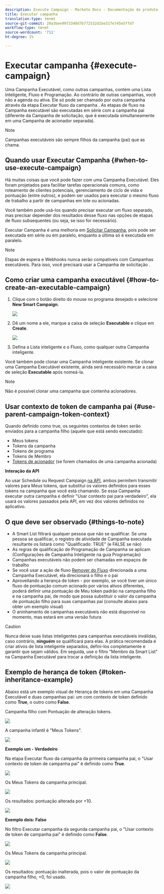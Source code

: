 ```yaml
---
description: Execute Campaign - Marketo Docs - Documentação do produto
title: Executar campanha
translation-type: tm+mt
source-git-commit: 20a3bee9973340d7b772532d1be31fe745e5ffd7
workflow-type: tm+mt
source-wordcount: '711'
ht-degree: 1%

---
```


# Executar campanha {#execute-campaign}

Uma Campanha Executável, como outras campanhas, contém uma Lista Inteligente, Fluxo e Programação. Ao contrário de outras campanhas, você não a agenda ou ativa. Ele só pode ser chamado por outra campanha através da etapa Executar fluxo da campanha . As etapas de fluxo na Campanha executável são executadas em série com a campanha pai (diferente da Campanha de solicitação, que é executada simultaneamente em uma Campanha de acionador separada).

>[!NOTE]
>
>Campanhas executáveis são sempre filhos da campanha (pai) que as chama.

## Quando usar Executar Campanha {#when-to-use-execute-campaign}

Há muitas coisas que você pode fazer com uma Campanha Executável. Eles foram projetados para facilitar tarefas operacionais comuns, como roteamento de clientes potenciais, gerenciamento de ciclo de vida e pontuação (entre outros), e podem ser usados para executar o mesmo fluxo de trabalho a partir de campanhas em lote ou acionadas.

Você também pode usá-los quando precisar executar um fluxo separado, mas precisar depender dos resultados desse fluxo nas opções de etapas de fluxo subsequentes (ou seja, se isso for necessário).

Executar Campanha é uma melhoria em [Solicitar Campanha](/help/marketo/product-docs/core-marketo-concepts/smart-campaigns/flow-actions/request-campaign.md), pois pode ser executada em série ou em paralelo, enquanto a última só é executada em paralelo.

>[!NOTE]
>
>Etapas de espera e Webhooks nunca serão compatíveis com Campanhas executáveis. Para isso, você precisará usar a Campanha de solicitação .

## Como criar uma campanha executável {#how-to-create-an-executable-campaign}

1. Clique com o botão direito do mouse no programa desejado e selecione **New Smart Campaign**.

   ![](assets/execute-campaign-1.png)

1. Dê um nome a ele, marque a caixa de seleção **Executable** e clique em **Create**.

   ![](assets/execute-campaign-2.png)

1. Defina a Lista inteligente e o Fluxo, como qualquer outra Campanha inteligente.

Você também pode clonar uma Campanha inteligente existente. Se clonar uma Campanha Executável existente, ainda será necessário marcar a caixa de seleção **Executable** após nomeá-la.

>[!NOTE]
>
>Não é possível clonar uma campanha que contenha acionadores.

## Usar contexto de token de campanha pai {#use-parent-campaign-token-context}

Quando definido como true, os seguintes contextos de token serão enviados para a campanha filho (aquele que está sendo executado):

* Meus tokens
* Tokens da campanha
* Tokens de programa
* Tokens de Membro
* [Tokens de acionador](/help/marketo/product-docs/marketo-sales-insight/msi-for-salesforce/features/tabs-in-the-msi-panel/interesting-moments/trigger-tokens-for-interesting-moments.md)  (se forem chamados de uma campanha acionada)

**Interação da API**

Ao usar Schedule ou Request Campaign [na API](https://developers.marketo.com/rest-api/assets/smart-campaigns/#batch), ambos permitem transmitir valores para Meus tokens, que substitui os valores definidos para esses tokens na campanha que você está chamando. Se essa Campanha executar outra campanha e definir &quot;Usar contexto pai para verdadeiro&quot;, ela usará os valores passados pela API, em vez dos valores definidos no aplicativo.

## O que deve ser observado {#things-to-note}

* A Smart List filtrará qualquer pessoa que não se qualificar. Se uma pessoa se qualificar, o registro de atividade de Campanha executada resultante os listará como &quot;Qualificado: TRUE&quot; (e FALSE se não)
* As regras de qualificação de Programação de Campanha se aplicam (Configurações de Campanha Inteligente na guia Programação)
* Campanhas executáveis não podem ser chamadas em espaços de trabalho
* Se você usar a ação de fluxo [Remover do Fluxo](/help/marketo/product-docs/core-marketo-concepts/smart-campaigns/flow-actions/remove-from-flow.md) direcionada a uma Campanha Executável, ela direcionará o filho e o pai
* Aproveitando a herança de token - por exemplo, se você tiver um único fluxo de pontuação comum acionado por vários ativos diferentes, poderá definir uma pontuação de Meu token padrão na campanha filho e na campanha pai, de modo que possa substituir o valor da campanha de pontuação filho para suas campanhas pai (consulte abaixo para obter um exemplo visual)
* O aninhamento de campanhas executáveis não está disponível no momento, mas estará em uma versão futura

>[!CAUTION]
>
>Nunca deixe suas listas inteligentes para campanhas executáveis inválidas, caso contrário, **ninguém** se qualificará para elas. A prática recomendada é criar ativos de lista inteligente separados, defini-los completamente e garantir que sejam válidos. Em seguida, use o filtro &quot;Membro da Smart List&quot; na Campanha Executável para trocar a definição da lista inteligente.

## Exemplo de herança de token {#token-inheritance-example}

Abaixo está um exemplo visual de Herança de tokens em uma Campanha Executável e duas campanhas pai: um com contexto de token definido como **True**, o outro como **False**.

Campanha filho com Pontuação de alteração tokens.

![](assets/execute-campaign-3.png)

A campanha infantil é &quot;Meus Tokens&quot;.

![](assets/execute-campaign-4.png)

**Exemplo um - Verdadeiro**

Na etapa Executar fluxo da campanha da primeira campanha pai, o &quot;Usar contexto de token de campanha pai&quot; é definido como **True**.

![](assets/execute-campaign-5.png)

Os Meus Tokens da campanha principal.

![](assets/execute-campaign-6.png)

Os resultados: pontuação alterada por +10.

![](assets/execute-campaign-7.png)

**Exemplo dois: Falso**

No filtro Executar campanha da segunda campanha pai, o &quot;Usar contexto de token de campanha pai&quot; é definido como **False**.

![](assets/execute-campaign-8.png)

Os Meus Tokens da campanha principal.

![](assets/execute-campaign-9.png)

Os resultados: pontuação inalterada, pois o valor de pontuação da campanha filho, +0, foi usado.

![](assets/execute-campaign-10.png)
